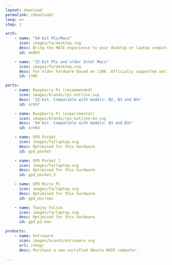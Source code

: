 ```yaml
---
layout: download
permalink: /download/
lang: en
step: 1

arch:
    - name: "64-bit PCs/Macs"
      icon: images/fa/desktop.svg
      desc: Bring the MATE experience to your desktop or laptop computer.
      id: amd64

    - name: "32-bit PCs and older Intel Macs"
      icon: images/fa/desktop.svg
      desc: For older hardware based on i386. Officially supported until April 2021.
      id: i386

ports:
    - name: Raspberry Pi (recommended)
      icon: images/brands/rpi-outline.svg
      desc: '32-bit. Compatible with models: B2, B3 and B3+'
      id: armhf

    - name: Raspberry Pi (experimental)
      icon: images/brands/rpi-outline-64.svg
      desc: '64-bit. Compatible with models: B3 and B3+'
      id: arm64

    - name: GPD Pocket
      icon: images/fa/laptop.svg
      desc: Optimised for this hardware.
      id: gpd_pocket

    - name: GPD Pocket 2
      icon: images/fa/laptop.svg
      desc: Optimised for this hardware.
      id: gpd_pocket_2

    - name: GPD Micro PC
      icon: images/fa/laptop.svg
      desc: Optimised for this hardware.
      id: gpd_micropc

    - name: Topjoy Falcon
      icon: images/fa/laptop.svg
      desc: Optimised for this hardware.
      id: gpd_p2_max

products:
    - name: Entroware
      icon: images/brands/entroware.svg
      url: /shop/
      desc: Purchase a new certified Ubuntu MATE computer.

---
```

